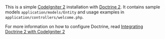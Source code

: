 This is a simple [CodeIgniter 2](http://codeigniter.com/) installation with [Doctrine 2](http://www.doctrine-project.org/). It contains sample models `application/models/Entity` and usage examples in `application/controllers/welcome.php`.

For more information on how to configure Doctrine, read [Integrating Doctrine 2 with CodeIgniter 2](http://wildlyinaccurate.com/integrating-doctrine-2-with-codeigniter-2)
